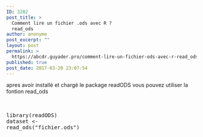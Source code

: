 ```yaml
---
ID: 3282
post_title: >
  Comment lire un fichier .ods avec R ?
  read_ods
author: anonyme
post_excerpt: ""
layout: post
permalink: >
  https://abcdr.guyader.pro/comment-lire-un-fichier-ods-avec-r-read_ods/
published: true
post_date: 2017-03-20 23:07:54
---
```

apres avoir installé et chargé le package readODS vous pouvez utiliser la fontion read_ods<br /><br /> <pre lang='rsplus'><br />library(readODS)<br />dataset &lt;- read_ods("fichier.ods")<br /><br /></pre>